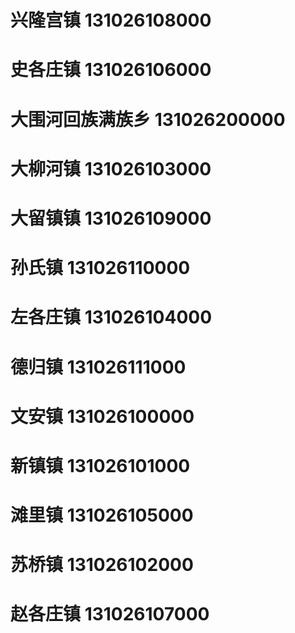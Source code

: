 # 兴隆宫镇 131026108000
# 史各庄镇 131026106000
# 大围河回族满族乡 131026200000
# 大柳河镇 131026103000
# 大留镇镇 131026109000
# 孙氏镇 131026110000
# 左各庄镇 131026104000
# 德归镇 131026111000
# 文安镇 131026100000
# 新镇镇 131026101000
# 滩里镇 131026105000
# 苏桥镇 131026102000
# 赵各庄镇 131026107000

